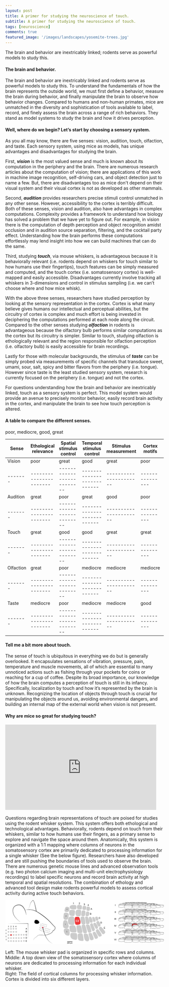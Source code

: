 ```yaml
---
layout: post
title: A primer for studying the neuroscience of touch. 
subtitle: A primer for studying the neuroscience of touch. 
tags: [neuroscience]
comments: true
featured_image: '/images/landscapes/yosemite-trees.jpg'
---
```


The brain and behavior are inextricably linked; rodents serve as powerful models to study this.

#### The brain and behavior.

The brain and behavior are inextricably linked and rodents serve as powerful models to study this. To understand the fundamentals of how the brain represents the outside world, we must first define a behavior, measure the brain during behavior, and finally manipulate the brain to observe how behavior changes. Compared to humans and non-human primates, mice are unmatched in the diversity and sophistication of tools available to label, record, and finely assess the brain across a range of rich behaviors. They stand as model systems to study the brain and how it drives perception. 


#### Well, where do we begin? Let’s start by choosing a sensory system.

As you all may know, there are five senses: vision, audition, touch, olfaction, and taste. Each sensory system, using mice as models, has unique advantages and disadvantages for studying the brain. 

First, _**vision**_ is the most valued sense and much is known about its computation in the periphery and the brain. There are numerous research articles about the computation of vision; there are applications of this work in machine image recognition, self-driving cars, and object detection just to name a few. But, there are disadvantages too as mice don't depend on their visual system and their visual cortex is not as developed as other mammals. 

Second, _**audition**_ provides researchers precise stimuli control unmatched in any other sense. However, accessibility to the cortex is terribly difficult. Both of these senses, vision and audition, also have advantages in complex computations. Complexity provides a framework to understand how biology has solved a problem that we have yet to figure out. For example, in vision there is the computation of depth perception and object recognition amidst occlusion and in audition source separation, filtering, and the cocktail party effect. Understanding how the brain performs these computations effortlessly may lend insight into how we can build machines that can do the same. 

Third, studying _**touch**_, via mouse whiskers, is advantageous because it is behaviorally relevant (i.e. rodents depend on whiskers for touch similar to how humans use their fingertips), touch features can be simply measured and computed, and the touch cortex (i.e. somatosensory cortex) is well-mapped and easily accessible. Disadvantages currently involve tracking all whiskers in 3-dimensions and control in stimulus sampling (i.e. we can’t choose where and how mice whisk). 

With the above three senses, researchers have studied perception by looking at the sensory representation in the cortex. Cortex is what many believe gives humans our intellectual and perceptual abilities, but the circuitry of cortex is complex and much effort is being invested in deciphering the computations performed at each node along the circuit. Compared to the other senses studying _**olfaction**_ in rodents is advantageous because the olfactory bulb performs similar computations as the cortex but its circuitry is simpler. Similar to touch, studying olfaction is ethologically relevant and the region responsible for olfaction perception (i.e. olfactory bulb) is easily accessible for brain recordings.

Lastly for those with molecular backgrounds, the stimulus of _**taste**_ can be simply probed via measurements of specific channels that transduce sweet, umami, sour, salt, spicy and bitter flavors from the periphery (i.e. tongue). However since taste is the least studied sensory system, research is currently focused on the periphery (i.e. tongue) and not the cortex.

For questions understanding how the brain and behavior are inextricably linked, touch as a sensory system is perfect. This model system would provide an avenue to precisely monitor behavior, easily record brain activity in the cortex, and manipulate the brain to see how touch perception is altered.

#### A table to compare the different senses.
poor, mediocre, good, great

| Sense | Ethological relevance | Spatial stimulus control | Temporal stimulus control | Stimulus measurement | Cortex motifs | Cortex accessibility| 
|-------|-----------------------|--------------------------|---------------------------|----------------------|---------------|---------------------|
| Vision | poor | great | good | great | poor | great| 
|-------|-----------------------|--------------------------|---------------------------|----------------------|---------------|---------------------|
| Audition | great | poor | great | good| poor | poor | 
|-------|-----------------------|--------------------------|---------------------------|----------------------|---------------|---------------------|
| Touch | great | good | good | great | great | great| 
|-------|-----------------------|--------------------------|---------------------------|----------------------|---------------|---------------------|
| Olfaction | great | poor| mediocre | mediocre | mediocre | great| 
|-------|-----------------------|--------------------------|---------------------------|----------------------|---------------|---------------------|
| Taste | mediocre | poor | mediocre | mediocre | good | mediocre| 
|-------|-----------------------|--------------------------|---------------------------|----------------------|---------------|---------------------|

#### Tell me a bit more about touch. 

 The sense of touch is ubiquitous in everything we do but is generally overlooked. It encapsulates sensations of vibration, pressure, pain, temperature and muscle movements, all of which are essential to many unnoticed actions such as fishing through your pockets for coins or reaching for a cup of coffee. Despite its broad importance, our knowledge of how the brain computes a perception of touch is still in its infancy. Specifically, localization by touch and how it’s represented by the brain is unknown. Recognizing the location of objects through touch is crucial for manipulating the objects around us, avoiding environmental dangers, and building an internal map of the external world when vision is not present.

#### Why are mice so great for studying touch? 

<iframe src="https://player.vimeo.com/video/413306603"  width="480" height="270" frameborder="0" webkitallowfullscreen mozallowfullscreen allowfullscreen></iframe>

Questions regarding brain representations of touch are poised for studies using the rodent whisker system. This system offers both ethological and technological advantages. Behaviorally, rodents depend on touch from their whiskers, similar to how humans use their fingers, as a primary sense to explore and navigate the space around them. Anatomically, this system is organized with a 1:1 mapping where columns of neurons in the somatosensory cortex are primarily dedicated to processing information for a single whisker (See the below figure). Researchers have also developed and are still pushing the boundaries of tools used to observe the brain. There are numerous genetic mouse lines and advanced observation tools (e.g. two photon calcium imaging and multi-unit electrophysiology recordings) to label specific neurons and record brain activity at high temporal and spatial resolutions. The combination of ethology and advanced tool design make rodents powerful models to assess cortical activity during active touch behaviors. 

![](/images/latest/whisker-barrels.png)

Left: The mouse whisker pad is organized in specific rows and columns.   
Middle: A top down view of the somatosensory cortex where columns of neurons are dedicated to processing information for each individual whisker.  
Right: The field of cortical columns for processing whisker information. Cortex is divided into six different layers. 

